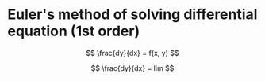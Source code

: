 # Euler's method of solving differential equation (1st order)

$$
\frac{dy}{dx} = f(x, y)
$$

$$
\frac{dy}{dx} = lim
$$

